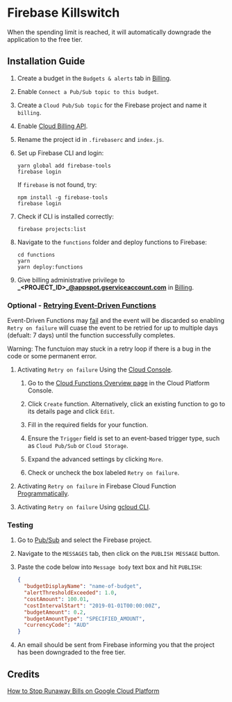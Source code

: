 # Firebase Killswitch

When the spending limit is reached, it will automatically downgrade the application to the free tier.

## Installation Guide

1. Create a budget in the `Budgets & alerts` tab in [Billing](https://console.cloud.google.com/billing).

1. Enable `Connect a Pub/Sub topic to this budget`.

1. Create a `Cloud Pub/Sub topic` for the Firebase project and name it `billing`.

1. Enable [Cloud Billing API](https://console.developers.google.com/apis/api/cloudbilling.googleapis.com).

1. Rename the project id in `.firebaserc` and `index.js`.

1. Set up Firebase CLI and login:

   ```console
   yarn global add firebase-tools
   firebase login
   ```

   If `firebase` is not found, try:

   ```console
   npm install -g firebase-tools
   firebase login
   ```

1. Check if CLI is installed correctly:

   ```console
   firebase projects:list
   ```

1. Navigate to the `functions` folder and deploy functions to Firebase:

   ```console
   cd functions
   yarn
   yarn deploy:functions
   ```

1. Give billing administrative privilege to **_<PROJECT_ID>_@appspot.gserviceaccount.com** in [Billing](https://console.cloud.google.com/billing).

### Optional - [Retrying Event-Driven Functions](https://cloud.google.com/functions/docs/bestpractices/retries)

Event-Driven Functions may [fail](https://cloud.google.com/functions/docs/bestpractices/retries#why_event-driven_functions_fail_to_complete) and the event will be discarded so enabling `Retry on failure` will cuase the event to be retried for up to multiple days (defualt: 7 days) until the function successfully completes.

Warning: The functuion may stuck in a retry loop if there is a bug in the code or some permanent error.

1. Activating `Retry on failure` Using the [Cloud Console](https://cloud.google.com/functions/docs/bestpractices/retries#using_the).

   1. Go to the [Cloud Functions Overview page](https://console.cloud.google.com/functions/list) in the Cloud Platform Console.

   1. Click `Create` function. Alternatively, click an existing function to go to its details page and click `Edit`.

   1. Fill in the required fields for your function.

   1. Ensure the `Trigger` field is set to an event-based trigger type, such as `Cloud Pub/Sub` or `Cloud Storage`.

   1. Expand the advanced settings by clicking `More`.

   1. Check or uncheck the box labeled `Retry on failure`.

1. Activating `Retry on failure` in Firebase Cloud Function [Programmatically](https://stackoverflow.com/questions/55606808/activate-retry-in-firebase-cloud-function-programmatically).

1. Activating `Retry on failure` Using [gcloud CLI](https://dev.to/danielsc/firebase-function-retries-with-pubsub-3jf9).

### Testing

1. Go to [Pub/Sub](https://console.cloud.google.com/cloudpubsub/topic/detail) and select the Firebase project.

1. Navigate to the `MESSAGES` tab, then click on the `PUBLISH MESSAGE` button.

1. Paste the code below into `Message body` text box and hit `PUBLISH`:

   ```json
   {
     "budgetDisplayName": "name-of-budget",
     "alertThresholdExceeded": 1.0,
     "costAmount": 100.01,
     "costIntervalStart": "2019-01-01T00:00:00Z",
     "budgetAmount": 0.2,
     "budgetAmountType": "SPECIFIED_AMOUNT",
     "currencyCode": "AUD"
   }
   ```

1. An email should be sent from Firebase informing you that the project has been downgraded to the free tier.

## Credits

[How to Stop Runaway Bills on Google Cloud Platform](https://www.youtube.com/watch?v=KiTg8RPpGG4)
